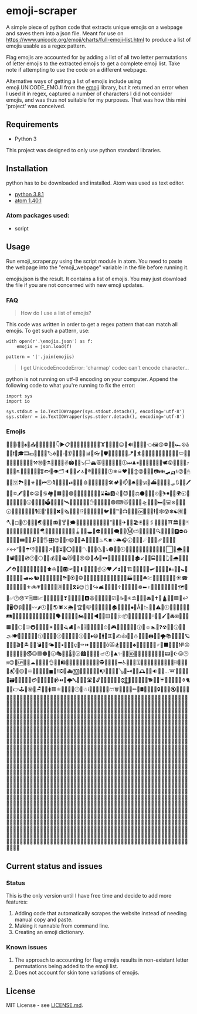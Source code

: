 # emoji-scraper

A simple piece of python code that extracts unique emojis on a webpage and saves them into a json file. Meant for use on https://www.unicode.org/emoji/charts/full-emoji-list.html to produce a list of emojis usable as a regex pattern.

Flag emojis are accounted for by adding a list of all two letter permutations of letter emojis to the extracted emojis to get a complete emoji list. Take note if attempting to use the code on a different webpage.

Alternative ways of getting a list of emojis include using emoji.UNICODE_EMOJI from the [emoji](https://github.com/alexandrevicenzi/emojis) library, but it returned an error when I used it in regex, captured a number of characters I did not consider emojis, and was thus not suitable for my purposes. That was how this mini 'project' was conceived.

## Requirements

* Python 3

This project was designed to only use python standard libraries.

## Installation

python has to be downloaded and installed. Atom was used as text editor.

* [python 3.8.1](https://www.python.org/downloads/)
* [atom 1.40.1](https://atom.io/)

### Atom packages used:

* script

## Usage

Run emoji_scraper.py using the script module in atom. You need to paste the webpage into the "emoji_webpage" variable in the file before running it.

emojis.json is the result. It contains a list of emojis. You may just download the file if you are not concerned with new emoji updates.

### FAQ

> How do I use a list of emojis?

This code was written in order to get a regex pattern that can match all emojis. To get such a pattern, use:

```
with open(r'.\emojis.json') as f:
    emojis = json.load(f)

pattern = '|'.join(emojis)
```

> I get UnicodeEncodeError: 'charmap' codec can't encode character...

python is not running on utf-8 encoding on your computer. Append the following code to what you're running to fix the error:

```
import sys
import io

sys.stdout = io.TextIOWrapper(sys.stdout.detach(), encoding='utf-8')
sys.stderr = io.TextIOWrapper(sys.stderr.detach(), encoding='utf-8')
```

### Emojis

🙎🆒🤘í🌷👧♠🍆📤🧒🚖💋🦧🧞🐍👇▶📋🥳🦨🎐🍑🖤🈳🦃🍁🎥🏋🥙🔑🔭🛀☹🧏🔊🚪🌴🔩🎣👈🖼😚⚽🧿🙏🏎☮ã🚝🐘❗😴🎓🎞💶👃🍍🧕😨🏷é🏃🏩▫🏪👂🈹🛫🏅📐📊🌐👓🏨🛡🏹🥦🍬🧃🐂😃🪁🐶🏄🦩🌀🥞🚳🤪💵🚓😇🌒🔅🙁🩲💪🦖😘❕📎🥥🐁🧵🔽🥝⚒㊗🥰⚗💯🔄🍂🤸✌🏟🧈👾↘🏳🏔😿🍫💘🍛💕🐪🥪🕕⏭♟⏸🍷🤤👮🤏🦜🐷💫🕊😝👣🆑🚀🧾⤴🦗💉😌󠁳↖🐅😡🦵🔠🧽😭🎖🐟🥗👁🗂🔈🤳🔰✔🔝🦇®🔘📳🤯💔💀🕓❄☠♥📘😮↕😜🐳🗾🤣📷👪🛹🛺⚕😕🤞🖱🚰🦯🈂🏞🍣💦☣🎨🌖⏮🕙🏌🍏🥌📂😊⏯🎦🉐🚜🩸🚯🖕🔎🙌🤴🥎🛠🏕😤📫🎴🛎🦅🛴🕉🌆⛴🏧📔🈵😺🛷🔃💼😷🖊🤼🤺✡🖋🤛🍌⚙😦💖♋🏘🥫🟧🈴🍃🟣🤜🚧🎆🧚🦞🦱😶🔏⌛🏜🅱♌🔂😈🚞🧠⚖⚫🤙🕌🍔⏲🕺⛷◾👱🐌🌍🕤🈚🧀🙆🔀🎃👐📇🕠🦪🎰👑🎒🗳🍘😸🍮📌🛰🐗🏯📝💭🥅🦚✋🔳🧓👴🦕❌🟢⌨🐱🍼🚆🥒🤾🛸😬🚷🧁🛏🦓💻⊛💎🦳󠁣🎑🕥🔕🧨🥶😏🔥🐸🧪🎙🗄💮’🐉📆🤫✖🍵🗞🚁➕🏫⁉🐜🥮🚢👋🎩🌔🐦🍐🙇™🔴📺🤵🌘🔢󠁷🆗🎇🔶🚮🕴💛🕸😰❇☯🈶🛬🪓♏◻👬🕚🦾🍳🦘🌏⏰🎀🔧📻󠁬🍟🍸👔🗯🐖🎌👻🤢💤👭🙉🐔🌯🔼”🦛🕎😒✈👝🧝🏖🖲🦒📲🖇🌲🧳🏬🥵⛩🏛🎺👄🃏🎸♈💓🥼🙍🌈📙🧰🥉🧼🪂🐣🏏📑🥱🍺💬🌓🧉📠🪀🆚🍒🕳🚈👽👚🚏👘🎈🗨📜🎲Ⓜ⛅🦲🧙🥛♑😣🔍🧂🧴🚅📕🅿⛔♻🌄🌠🚡🐢🎟🎂⛽🗜🚬🛂🖐🎛😍🚗🐎◽😩🍦🧖☘🥇🌛🔆🚻♨⛏⏹💡🌥🎧🕢👷🤿➖☄🏢🌞🍿🩹🧸📨🐇🎍⚡↔“💄💲☂👎🧣📁💇💾↗🏸💩⏳🔪⭕🧢💸📏〽🧧🐃🌟🌜🧛⤵🟠🐽🌻🕗💧🌳🌵🔞👰👛🦰🎪🚋🛁👵🦋⬜🦺🌨🍤🥜🥣📽🛌🎉🎋💿🕐🍰󠁢⚪👕📩💰💚💞🛳😽🔋💱😢😫🍇📥❔🕶👿😙🎡🍹♓🔬💒🌁🏚↙🦄🏥🚍⚓🍄🔸👆🧆🌧🐺🚿🔔🖍⛑👖🤨👶📴🙈🎿🐫🗿🏤⬆⛵🛄🌋🅾✂🌭😔⬇📮🉑😖🦀☝🕟❤🗡⏫🧩🧟🏗🍗👤🚣🍈👺🛩🥈🥡🤓🦽🌬🦷😁🚼🔙👨📢🦡😀🎫🛥✒🐿󠁿📒🙋🐊🌿🥬🎼🐒⛈🍝🏵🥄©📅🧦🏮🎽🦊😋😻🥏😯🦢👡🐯📛🏭📄🆕🍅⏏💹🐤🦹🈁📖🤗🥾💷☀☎🎁🌰🔡🐛😵🈯⚜🚲💗📡💆♒🤐🚄󠁥🈷👢🥻🏓🎗🕯😉🩱🤭↪🛋🤖📿🤱💊☦🚫🍉💥🥊🍧☸⬅♀🤠🤷🦟🎊🌺📸🤰🏴🗺🕋🌽󠁧✅🕑😞➰🗒🟦📈📱🦥🍪😓💅💟❣🔌🛵🧭🧗🏒🅰😆🍭🤡🈲🍯🎯☑🤒☕🤍✳⛱🕍🈺🧅🚘👅✝🗽🛕💈🎻🟪🐑↩💌🖥🐵β🧎🚶🦈〰🌶🕔🎄🐲🌎🕷⚔🌦🙊🏆🧐📪👊🐡🚾🍚🌑♎🏠️🚨⛪🐴🚦⏺📶Å🚱📉🥀🧔⚠👦🕖🤎🤦🦸💑🎢😪🛤🚙⏬🌾😧🚠🐐🌚👼🧱😲➗💐🚸🗣🍖📵🔷🔚🤟🏍🦮🎤🍜◀🐋🥨🟨🎎🛃🩺📦🚐💺👯🤶👙🔣🧹🀄🤚🥁🖌🍓🚔✉🎠📍💂🟫🐭📣🌕🏣⚾🚇🚩🥘🚒👜✴🔮🐓🤧🪒⛸🥧⭐🛐🎚🧍🧮🔱🍋⛺⏱🥍🎮🍾🦁🥴🦂🧻🆓🕝💏☺🏊🥺❓☢🦼🥽🕡🥩🧶🌫🍽🚴🐝🌸👸🏑🔜🕦🔲🎏🥭🎹🕜🦶🚌🌇🌱🥃🕧🏡🥋♦😄📼🚹🐩♊🤔✍👍🥓🦝⛄🌝🦿👥🖨🧘🛅🌪📚🚃🚵🤩🚎🪐🤬✊🐀🎬🗻🏝📯👀💣🎶🍴🌤🐰🖖▪🔐🧡🍀ç👩⚰⏩🎱🔵🐄🔁😱ô😾🏂🐆🌃📀🚚♣🧜🧷🌮🏐🛒⛳♂🏉⬛🐹🔯🦴№😟🦑🌌⛎🥠🔨🚟🚭😥🟩🟤🍞🕣🎭💜🦔🌡🥤🕞🏙🤲📃🏰🍎🪔🕘🍊⛰✨📧🐥🆔🏁🤹🏇🚊🔫🥑🚉😂🗼📟🐻☪😑🕒🔛🙃👗🆙🦙🧫☁💽🍻🎳🤮👌🚽💁🛍🌼🔖🏈📞🥖🥚🍩🏦🍕🐼🕵😐🍱👹🚂➡♿🍢👫🦉🗓🧺🎅🧄🍡📰🐧🤥🦆🤝🙀⛓🐠🐚🔦😛📬🐙🟡💴♾🦎🐮🧬🐾🧑◼🧇‼❎🦍🚑🔟🚥🌊🧥👠📓♍📭💙🦻😼🔗🪕👳🗝🥂🦦🕰🤽🌉🔉😠🔻…➿🍥👲🐞💝🌂🗃🌙💨🍨🩰‍🛑💳🤕🐬♉🍶🎵📹⏪🍲🌩🔤🛶🏀👏󠁮🛣🔹🔓🈸😎󠁴🦏🧊🌹🦠⌚🙂⃣🥐🆎🧤👟😹🥔🐕🚛🐨☔🌗⛲😅🍠💠⚱🐈🥯😗👉🕹🥕㊙📗🪑🥢🦌🚺🟥⚛🙅💢🎷🥟🕛🆖☃ℹ👞🚤🧲🦐🆘🥿🩳🗑🚕💃🍙🔺✏💍🛢🌅🏺🐏🧯🔒😳⛹👒🔇♐🤑🙄🎾🇦🇧🇦🇨🇦🇩🇦🇪🇦🇫🇦🇬🇦🇭🇦🇮🇦🇯🇦🇰🇦🇱🇦🇲🇦🇳🇦🇴🇦🇵🇦🇶🇦🇷🇦🇸🇦🇹🇦🇺🇦🇻🇦🇼🇦🇽🇦🇾🇦🇿🇧🇦🇧🇨🇧🇩🇧🇪🇧🇫🇧🇬🇧🇭🇧🇮🇧🇯🇧🇰🇧🇱🇧🇲🇧🇳🇧🇴🇧🇵🇧🇶🇧🇷🇧🇸🇧🇹🇧🇺🇧🇻🇧🇼🇧🇽🇧🇾🇧🇿🇨🇦🇨🇧🇨🇩🇨🇪🇨🇫🇨🇬🇨🇭🇨🇮🇨🇯🇨🇰🇨🇱🇨🇲🇨🇳🇨🇴🇨🇵🇨🇶🇨🇷🇨🇸🇨🇹🇨🇺🇨🇻🇨🇼🇨🇽🇨🇾🇨🇿🇩🇦🇩🇧🇩🇨🇩🇪🇩🇫🇩🇬🇩🇭🇩🇮🇩🇯🇩🇰🇩🇱🇩🇲🇩🇳🇩🇴🇩🇵🇩🇶🇩🇷🇩🇸🇩🇹🇩🇺🇩🇻🇩🇼🇩🇽🇩🇾🇩🇿🇪🇦🇪🇧🇪🇨🇪🇩🇪🇫🇪🇬🇪🇭🇪🇮🇪🇯🇪🇰🇪🇱🇪🇲🇪🇳🇪🇴🇪🇵🇪🇶🇪🇷🇪🇸🇪🇹🇪🇺🇪🇻🇪🇼🇪🇽🇪🇾🇪🇿🇫🇦🇫🇧🇫🇨🇫🇩🇫🇪🇫🇬🇫🇭🇫🇮🇫🇯🇫🇰🇫🇱🇫🇲🇫🇳🇫🇴🇫🇵🇫🇶🇫🇷🇫🇸🇫🇹🇫🇺🇫🇻🇫🇼🇫🇽🇫🇾🇫🇿🇬🇦🇬🇧🇬🇨🇬🇩🇬🇪🇬🇫🇬🇭🇬🇮🇬🇯🇬🇰🇬🇱🇬🇲🇬🇳🇬🇴🇬🇵🇬🇶🇬🇷🇬🇸🇬🇹🇬🇺🇬🇻🇬🇼🇬🇽🇬🇾🇬🇿🇭🇦🇭🇧🇭🇨🇭🇩🇭🇪🇭🇫🇭🇬🇭🇮🇭🇯🇭🇰🇭🇱🇭🇲🇭🇳🇭🇴🇭🇵🇭🇶🇭🇷🇭🇸🇭🇹🇭🇺🇭🇻🇭🇼🇭🇽🇭🇾🇭🇿🇮🇦🇮🇧🇮🇨🇮🇩🇮🇪🇮🇫🇮🇬🇮🇭🇮🇯🇮🇰🇮🇱🇮🇲🇮🇳🇮🇴🇮🇵🇮🇶🇮🇷🇮🇸🇮🇹🇮🇺🇮🇻🇮🇼🇮🇽🇮🇾🇮🇿🇯🇦🇯🇧🇯🇨🇯🇩🇯🇪🇯🇫🇯🇬🇯🇭🇯🇮🇯🇰🇯🇱🇯🇲🇯🇳🇯🇴🇯🇵🇯🇶🇯🇷🇯🇸🇯🇹🇯🇺🇯🇻🇯🇼🇯🇽🇯🇾🇯🇿🇰🇦🇰🇧🇰🇨🇰🇩🇰🇪🇰🇫🇰🇬🇰🇭🇰🇮🇰🇯🇰🇱🇰🇲🇰🇳🇰🇴🇰🇵🇰🇶🇰🇷🇰🇸🇰🇹🇰🇺🇰🇻🇰🇼🇰🇽🇰🇾🇰🇿🇱🇦🇱🇧🇱🇨🇱🇩🇱🇪🇱🇫🇱🇬🇱🇭🇱🇮🇱🇯🇱🇰🇱🇲🇱🇳🇱🇴🇱🇵🇱🇶🇱🇷🇱🇸🇱🇹🇱🇺🇱🇻🇱🇼🇱🇽🇱🇾🇱🇿🇲🇦🇲🇧🇲🇨🇲🇩🇲🇪🇲🇫🇲🇬🇲🇭🇲🇮🇲🇯🇲🇰🇲🇱🇲🇳🇲🇴🇲🇵🇲🇶🇲🇷🇲🇸🇲🇹🇲🇺🇲🇻🇲🇼🇲🇽🇲🇾🇲🇿🇳🇦🇳🇧🇳🇨🇳🇩🇳🇪🇳🇫🇳🇬🇳🇭🇳🇮🇳🇯🇳🇰🇳🇱🇳🇲🇳🇴🇳🇵🇳🇶🇳🇷🇳🇸🇳🇹🇳🇺🇳🇻🇳🇼🇳🇽🇳🇾🇳🇿🇴🇦🇴🇧🇴🇨🇴🇩🇴🇪🇴🇫🇴🇬🇴🇭🇴🇮🇴🇯🇴🇰🇴🇱🇴🇲🇴🇳🇴🇵🇴🇶🇴🇷🇴🇸🇴🇹🇴🇺🇴🇻🇴🇼🇴🇽🇴🇾🇴🇿🇵🇦🇵🇧🇵🇨🇵🇩🇵🇪🇵🇫🇵🇬🇵🇭🇵🇮🇵🇯🇵🇰🇵🇱🇵🇲🇵🇳🇵🇴🇵🇶🇵🇷🇵🇸🇵🇹🇵🇺🇵🇻🇵🇼🇵🇽🇵🇾🇵🇿🇶🇦🇶🇧🇶🇨🇶🇩🇶🇪🇶🇫🇶🇬🇶🇭🇶🇮🇶🇯🇶🇰🇶🇱🇶🇲🇶🇳🇶🇴🇶🇵🇶🇷🇶🇸🇶🇹🇶🇺🇶🇻🇶🇼🇶🇽🇶🇾🇶🇿🇷🇦🇷🇧🇷🇨🇷🇩🇷🇪🇷🇫🇷🇬🇷🇭🇷🇮🇷🇯🇷🇰🇷🇱🇷🇲🇷🇳🇷🇴🇷🇵🇷🇶🇷🇸🇷🇹🇷🇺🇷🇻🇷🇼🇷🇽🇷🇾🇷🇿🇸🇦🇸🇧🇸🇨🇸🇩🇸🇪🇸🇫🇸🇬🇸🇭🇸🇮🇸🇯🇸🇰🇸🇱🇸🇲🇸🇳🇸🇴🇸🇵🇸🇶🇸🇷🇸🇹🇸🇺🇸🇻🇸🇼🇸🇽🇸🇾🇸🇿🇹🇦🇹🇧🇹🇨🇹🇩🇹🇪🇹🇫🇹🇬🇹🇭🇹🇮🇹🇯🇹🇰🇹🇱🇹🇲🇹🇳🇹🇴🇹🇵🇹🇶🇹🇷🇹🇸🇹🇺🇹🇻🇹🇼🇹🇽🇹🇾🇹🇿🇺🇦🇺🇧🇺🇨🇺🇩🇺🇪🇺🇫🇺🇬🇺🇭🇺🇮🇺🇯🇺🇰🇺🇱🇺🇲🇺🇳🇺🇴🇺🇵🇺🇶🇺🇷🇺🇸🇺🇹🇺🇻🇺🇼🇺🇽🇺🇾🇺🇿🇻🇦🇻🇧🇻🇨🇻🇩🇻🇪🇻🇫🇻🇬🇻🇭🇻🇮🇻🇯🇻🇰🇻🇱🇻🇲🇻🇳🇻🇴🇻🇵🇻🇶🇻🇷🇻🇸🇻🇹🇻🇺🇻🇼🇻🇽🇻🇾🇻🇿🇼🇦🇼🇧🇼🇨🇼🇩🇼🇪🇼🇫🇼🇬🇼🇭🇼🇮🇼🇯🇼🇰🇼🇱🇼🇲🇼🇳🇼🇴🇼🇵🇼🇶🇼🇷🇼🇸🇼🇹🇼🇺🇼🇻🇼🇽🇼🇾🇼🇿🇽🇦🇽🇧🇽🇨🇽🇩🇽🇪🇽🇫🇽🇬🇽🇭🇽🇮🇽🇯🇽🇰🇽🇱🇽🇲🇽🇳🇽🇴🇽🇵🇽🇶🇽🇷🇽🇸🇽🇹🇽🇺🇽🇻🇽🇼🇽🇾🇽🇿🇾🇦🇾🇧🇾🇨🇾🇩🇾🇪🇾🇫🇾🇬🇾🇭🇾🇮🇾🇯🇾🇰🇾🇱🇾🇲🇾🇳🇾🇴🇾🇵🇾🇶🇾🇷🇾🇸🇾🇹🇾🇺🇾🇻🇾🇼🇾🇽🇾🇿🇿🇦🇿🇧🇿🇨🇿🇩🇿🇪🇿🇫🇿🇬🇿🇭🇿🇮🇿🇯🇿🇰🇿🇱🇿🇲🇿🇳🇿🇴🇿🇵🇿🇶🇿🇷🇿🇸🇿🇹🇿🇺🇿🇻🇿🇼🇿🇽🇿🇾

## Current status and issues

### Status

This is the only version until I have free time and decide to add more features:

1. Adding code that automatically scrapes the website instead of needing manual copy and paste.
2. Making it runnable from command line.
3. Creating an emoji dictionary.

### Known issues

1. The approach to accounting for flag emojis results in non-existant letter permutations being added to the emoji list.
2. Does not account for skin tone variations of emojis.

## License

MIT License - see [LICENSE.md](LICENSE.md).
